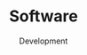 ---
layout: service
title: "Software"
subtitle: "Development"
lang: en
ref: Software Development
img: computer.png
description: Gvero's Pintokyo Games develops and manages IT applications as well as software tools according to the needs of our clients. In the institutions such as <a href="https://www.msf.org">Médecins Sans Frontières </a> and <a href="https://www.credit-suisse.com"> Credit Suisse</a>, we have developed IT applications, using modern technologies such as <a href="http://spring.io/projects/spring-boot">Spring Boot</a>, <a href="https://reactjs.org">React</a>, <a href="https://jekyllrb.com">Jekyll</a>, <a href="https://www.oracle.com/database/">Oracle DB</a> and <a href="https://www.microsoft.com/en-us/sql-server/sql-server-2019">MS SQL</a>. During the university research at <a href="https://www.epfl.ch">EPFL</a>, we also implemented software development and testing tools. In addition, we participated in the various projects in which we processed and analyzed data. <br/> <br/>If you need advice and more information, do not hesitate to contact us.
---